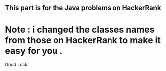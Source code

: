 ## This part is for the Java problems on HackerRank
# Note : i changed the classes names from those on HackerRank to make it easy for you .
Good Luck
